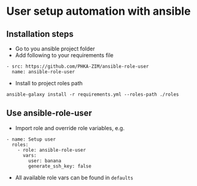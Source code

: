 # User setup automation with ansible

## Installation steps

- Go to you ansible project folder
- Add following to your requirements file

```
- src: https://github.com/PHKA-ZIM/ansible-role-user
  name: ansible-role-user
```

- Install to project roles path
```
ansible-galaxy install -r requirements.yml --roles-path ./roles
```

## Use ansible-role-user

- Import role and override role variables, e.g.
```
- name: Setup user
  roles:
    - role: ansible-role-user
      vars:
        user: banana
        generate_ssh_key: false
```

- All available role vars can be found in `defaults`
